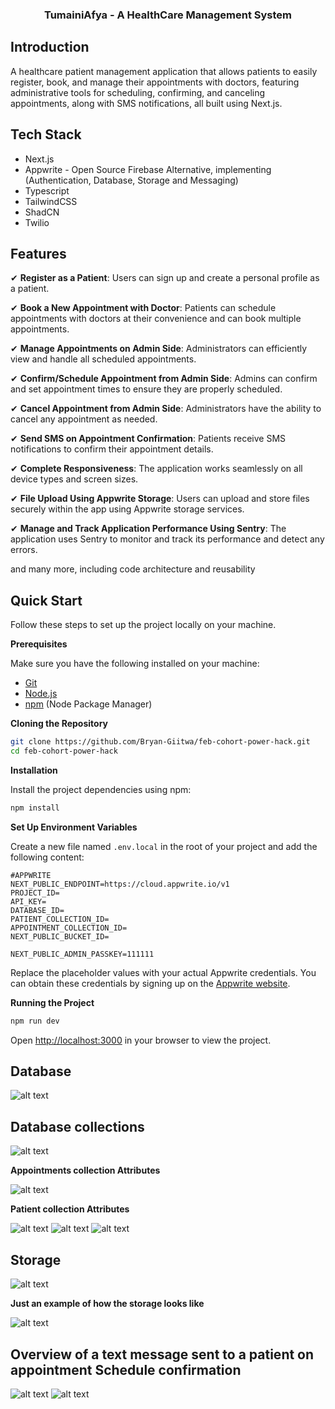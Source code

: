 <div align="center">

  <h3 align="center">TumainiAfya - A HealthCare Management System</h3>

</div>

## <a name="introduction"> Introduction</a>

A healthcare patient management application that allows patients to easily register, book, and manage their appointments with doctors, featuring administrative tools for scheduling, confirming, and canceling appointments, along with SMS notifications, all built using Next.js.

## <a name="tech-stack"> Tech Stack</a>

- Next.js
- Appwrite - Open Source Firebase Alternative, implementing (Authentication, Database, Storage and Messaging)
- Typescript
- TailwindCSS
- ShadCN
- Twilio

## <a name="features"> Features</a>

✔ **Register as a Patient**: Users can sign up and create a personal profile as a patient.

✔ **Book a New Appointment with Doctor**: Patients can schedule appointments with doctors at their convenience and can book multiple appointments.

✔ **Manage Appointments on Admin Side**: Administrators can efficiently view and handle all scheduled appointments.

✔ **Confirm/Schedule Appointment from Admin Side**: Admins can confirm and set appointment times to ensure they are properly scheduled.

✔ **Cancel Appointment from Admin Side**: Administrators have the ability to cancel any appointment as needed.

✔ **Send SMS on Appointment Confirmation**: Patients receive SMS notifications to confirm their appointment details.

✔ **Complete Responsiveness**: The application works seamlessly on all device types and screen sizes.

✔ **File Upload Using Appwrite Storage**: Users can upload and store files securely within the app using Appwrite storage services.

✔ **Manage and Track Application Performance Using Sentry**: The application uses Sentry to monitor and track its performance and detect any errors.

and many more, including code architecture and reusability

## <a name="quick-start"> Quick Start</a>

Follow these steps to set up the project locally on your machine.

**Prerequisites**

Make sure you have the following installed on your machine:

- [Git](https://git-scm.com/)
- [Node.js](https://nodejs.org/en)
- [npm](https://www.npmjs.com/) (Node Package Manager)

**Cloning the Repository**

```bash
git clone https://github.com/Bryan-Giitwa/feb-cohort-power-hack.git
cd feb-cohort-power-hack
```

**Installation**

Install the project dependencies using npm:

```bash
npm install
```

**Set Up Environment Variables**

Create a new file named `.env.local` in the root of your project and add the following content:

```env
#APPWRITE
NEXT_PUBLIC_ENDPOINT=https://cloud.appwrite.io/v1
PROJECT_ID=
API_KEY=
DATABASE_ID=
PATIENT_COLLECTION_ID=
APPOINTMENT_COLLECTION_ID=
NEXT_PUBLIC_BUCKET_ID=

NEXT_PUBLIC_ADMIN_PASSKEY=111111
```

Replace the placeholder values with your actual Appwrite credentials. You can obtain these credentials by signing up on the [Appwrite website](https://appwrite.io/).

**Running the Project**

```bash
npm run dev
```

Open [http://localhost:3000](http://localhost:3000) in your browser to view the project.

## Database

![alt text](image.png)

## Database collections

![alt text](image-1.png)

**Appointments collection Attributes**

![alt text](image-2.png)

**Patient collection Attributes**

![alt text](image-3.png)
![alt text](image-4.png)
![alt text](image-5.png)

## Storage

![alt text](image-6.png)

**Just an example of how the storage looks like**

![alt text](image-7.png)

## Overview of a text message sent to a patient on appointment Schedule confirmation

![alt text](image-9.png)
![alt text](image-10.png)
